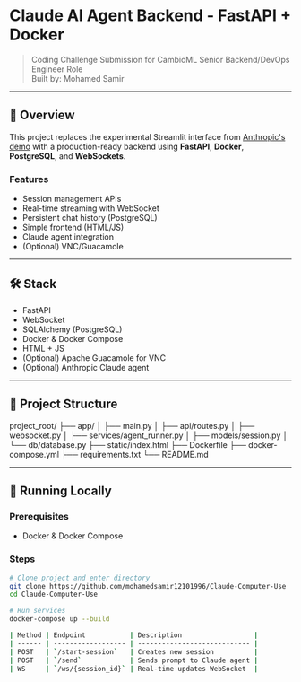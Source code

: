 # Claude AI Agent Backend - FastAPI + Docker

> Coding Challenge Submission for CambioML Senior Backend/DevOps Engineer Role  
> Built by: Mohamed Samir

---

## 🚀 Overview

This project replaces the experimental Streamlit interface from [Anthropic's demo](https://github.com/anthropics/anthropic-quickstarts/tree/main/computer-use-demo) with a production-ready backend using **FastAPI**, **Docker**, **PostgreSQL**, and **WebSockets**.

### Features

- Session management APIs
- Real-time streaming with WebSocket
- Persistent chat history (PostgreSQL)
- Simple frontend (HTML/JS)
- Claude agent integration
- (Optional) VNC/Guacamole

---

## 🛠️ Stack

- FastAPI
- WebSocket
- SQLAlchemy (PostgreSQL)
- Docker & Docker Compose
- HTML + JS
- (Optional) Apache Guacamole for VNC
- (Optional) Anthropic Claude agent

---

## 📂 Project Structure

project_root/
├── app/
│ ├── main.py
│ ├── api/routes.py
│ ├── websocket.py
│ ├── services/agent_runner.py
│ ├── models/session.py
│ └── db/database.py
├── static/index.html
├── Dockerfile
├── docker-compose.yml
├── requirements.txt
└── README.md


---

## 🧪 Running Locally

### Prerequisites

- Docker & Docker Compose

### Steps

```bash
# Clone project and enter directory
git clone https://github.com/mohamedsamir12101996/Claude-Computer-Use
cd Claude-Computer-Use

# Run services
docker-compose up --build

| Method | Endpoint           | Description                  |
| ------ | ------------------ | ---------------------------- |
| POST   | `/start-session`   | Creates new session          |
| POST   | `/send`            | Sends prompt to Claude agent |
| WS     | `/ws/{session_id}` | Real-time updates WebSocket  |
